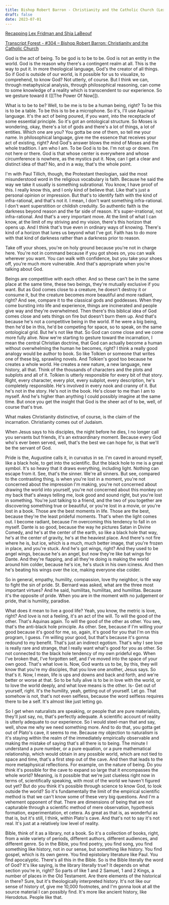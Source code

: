 ```yaml
---
title: Bishop Robert Barron - Christianity and the Catholic Church (Lex Fridman Podcast)
draft: false
date: 2023-07-01
---
```


[Recapping Lex Fridman and Shia LaBeouf](https://m.youtube.com/watch?v=4M4J5dIiPMM)

[Transcript Forest - #304 – Bishop Robert Barron: Christianity and the Catholic Church](https://www.transcriptforest.com/en/lex-fridman-podcast/8671-304-bishop-robert-barron-christianity-and-the-catholic-church-2023-01-29)

God is the act of being. To be god is to be to be. God is not an entity in the world.
God is the reason why there's a contingent realm at all. This is the way to put it. In more theological language, God's the creator of all things. So if God is outside of our world, is it possible for us to visualize, to comprehend, to know God? Not utterly, of course. But I think we can, through metaphysical analysis, through philosophical reasoning, can come to some knowledge of a reality which is transcendent to our experience. So we gesture toward it ([[The Power Of Now]]).

What is to be to be? Well, to be me is to be a human being, right? To be this is to be a table. To be this is to be a microphone. So it's, I'll use Aquinas' language. It's the act of being poured, if you want, into the receptacle of some essential principle. So it's got an ontological structure. So Moses is wondering, okay, there's a lot of gods and there's a lot of things, a lot of entities. Which one are you? You gotta be one of them, so tell me your name. In philosophical language, give me the essence that receives your act of existing, right? And God's answer blows the mind of Moses and the whole tradition. I am who I am. To be God is to be. I'm not up or down. I'm not here or there. God is that whose center is everywhere and whose circumference is nowhere, as the mystics put it. Now, can I get a clear and distinct idea of that? No, and in a way, that's the whole point.

I'm with Paul Tillich, though, the Protestant theologian, said the most misunderstood word in the religious vocabulary is faith. Because he said the way we take it usually is something subrational. You know, I have proof of this. I really know this, and I only kind of believe that. Like that's just a personal opinion or impression. But that's to identify faith with the kind of infra-rational, and that's not it. I mean, I don't want something infra-rational. I don't want superstition or childish credulity. So authentic faith is the darkness beyond reason and the far side of reason. It's super-irrational, not infra-rational. And that's a very important move. At the limit of what I can know, at the limit of my striving and my vision, there's this horizon that opens up. And I think that's true even in ordinary ways of knowing. There's kind of a horizon that lures us beyond what I've got. Faith has to do more with that kind of darkness rather than a darkness prior to reason. 

Take off your shoes, you're on holy ground because you're not in charge here. You're not in command because if you got shoes on, you can walk wherever you want. You can walk with confidence, but you take your shoes off, you're much more vulnerable. And that's appropriate when you're talking about God.

Beings are competitive with each other. And so these can't be in the same place at the same time, these two beings, they're mutually exclusive if you want. But as God comes close to a creature, he doesn't destroy it or consume it, but the creature becomes more beautiful and more radiant, right? And see, compare it to the classical gods and goddesses. When they come bursting into life and experience, things are incinerated and people give way and they're overwhelmed. Then there's this biblical idea of God comes close and sets things on fire but doesn't burn them up. And that's because he's not a competitive being in the world. If he were a big being, then he'd be in this, he'd be competing for space, so to speak, on the same ontological grid. But he's not like that. So God can come close and we come more fully alive. Now we're starting to gesture toward the incarnation, I mean the central Christian doctrine, that God can actually become a human without overwhelming the human he becomes, right?
I think a really good analogy would be author to book. So like Tolkien or someone that writes one of these big, sprawling novels. And Tolkien's good too because he creates a whole world. He creates a new nature, a new language, new history, all that. Think of the thousands of characters and the plots and subplots and all of it. Tolkien is utterly responsible for every bit of that story. Right, every character, every plot, every subplot, every description, he's completely responsible. He's involved in every nook and cranny of it. But he's not in the story. He's not in the book. He's closer to me than I am to myself. And he's higher than anything I could possibly imagine at the same time. But once you get the insight that God is the sheer act of to be, well, of course that's true. 

What makes Christianity distinctive, of course, is the claim of the incarnation. Christianity comes out of Judaism.

When Jesus says to his disciples, the night before he dies, I no longer call you servants but friends, it's an extraordinary moment. Because every God who's ever been served, well, that's the best we can hope for, is that we'll be the servant of God. 

Pride is the, Augustine calls it, in curvatus in se. I'm caved in around myself, like a black hole, to get into the scientific. But the black hole to me is a great symbol. It's so heavy that it draws everything, including light. Nothing can escape from it. See, that's the sinner. We're all sinners. 
But see, compared to the contrasting thing, is when you're lost in a moment, you're not concerned about the impression I'm making, you're not concerned about drawing the world into yourself, you're not concerned about this monkey on my back that's always telling me, look good and sound right, but you're lost in something. You're just talking to a friend, and the two of you together are discovering something true or beautiful, or you're lost in a movie, or you're lost in a book. Those are the best moments in life. Those are the best, because they're the least prideful moments. That's when the light comes out. I become radiant, because I'm overcoming this tendency to fall in on myself. Dante is so good, because the way he pictures Satan in Divine Comedy, and he's at the center of the earth, so like a black hole that way, he's at the center of gravity, he's at the heaviest place. And there's not fire where he is, but ice, which is a much, much better image, that you're frozen in place, and you're stuck. And he's got wings, right? And they used to be angel wings, because he's an angel, but now they're like bat wings for Dante. And they're flapping, and all they're doing is making the world around him colder, because he's ice, he's stuck in his own iciness. And then he's beating his wings over the ice, making everyone else colder. 

So in general, empathy, humility, compassion, love thy neighbor, is the way to fight the sin of pride. St. Bernard was asked, what are the three most important virtues? And he said, humilitas, humilitas, and humilitas. Because it's the opposite of pride. When you are in the moment with no judgement or pride, that is humility, paradise.

What does it mean to live a good life? Yeah, you know, the metric is love, right? And love is not a feeling, it's an act of the will. To will the good of the other. That's Aquinas again. To will the good of the other as other. You see, that's the anti-black hole principle. As other. See, because if I'm willing your good because it's good for me, so, again, it's good for you that I'm on this program, I guess. I'm willing your good, but that's because it's gonna redound to my benefit. That's just an indirect egotism. That's why I see love is really rare and strange, that I really want what's good for you as other. So not connected to the black hole tendency of my own prideful ego. When I've broken that, I've forgotten self, and I've moved into the space of your own good. That's what love is. Now, God wants us to be, by this, they will know that you're my disciples, that you love one another, Jesus says. So that's it. Now, I mean, life is ups and downs and back and forth, and we're better or worse at that. 
So to be fully alive is to be in love with the world, or to love the world deeply, and what love means is the other. Is- Get out of yourself, right. It's the humility, yeah, getting out of yourself. Let go. That somehow is not, that's not even selfless, because the word selfless requires there to be a self. It's almost like just letting go. 

So I get when naturalists are speaking, or people that are pure materialists, they'll just say, no, that's perfectly adequate. A scientific account of reality is utterly adequate to our experience. So I would steel-man that and say, well, show me why we need something more. And to do that, you gotta get out of Plato's cave, it seems to me. Because my objection to naturalism is it's staying within the realm of the immediately empirically observable and making the mistake of saying that's all there is to being. 
The minute I understand a pure number, or a pure equation, or a pure mathematical relationship, which would obtain in any possible world, which are not tied to space and time, that's a first step out of the cave. And then that leads to the more metaphysical reflections. For example, on the nature of being. Do you think it's possible for the cave to expand so large that it encompasses the whole world? Meaning, is it possible that we're just clueless right now in terms of, scientifically speaking, with most of the world we haven't figured out yet? But do you think it's possible through science to know God, to look outside the world? So it's fundamentally the limit of the empirical scientific method is that we can't know some of these very big questions. 
And I'm a vehement opponent of that. There are dimensions of being that are not capturable through a scientific method of mere observation, hypothesis formation, experimentation, et cetera. As great as that is, as wonderful as that is, but it's still, I think, within Plato's cave. And that's not to say it's not real. It's just at a relatively low level of reality. 

Bible, think of it as a library, not a book. So it's a collection of books, right, from a wide variety of periods, different authors, different audiences, and different genre. So in the Bible, you find poetry, you find song, you find something like history, not in our sense, but something like history. 
You find gospel, which is its own genre. You find epistolary literature like Paul. You find apocalyptic. There's all this in the Bible. So is the Bible literally the word of God? It's like saying, is the library literally true? It depends on what section you're in, right? So parts of like 1 and 2 Samuel, 1 and 2 Kings, a number of places in the Old Testament. Are there elements of the historical in there? Sure, but it's theologically interpreted history. It's not like our sense of history of, give me 10,000 footnotes, and I'm gonna look at all the source material I can possibly find. It's more like ancient history, like Herodotus. People like that. 
